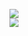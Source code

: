 [![](https://img.shields.io/badge/Made%20With-Github%20Spray-lightgrey.svg?style=for-the-badge&logo=github)](https://github.com/Annihil/github-spray#21100)  
[![](https://i.imgur.com/2DrTn0Z.gif)](https://github.com/Annihil/github-spray)